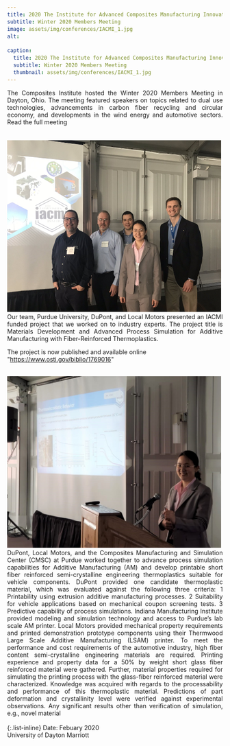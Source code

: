 ```yaml
---
title: ​2020 The Institute for Advanced Composites Manufacturing Innovation (IACMI) 
subtitle: Winter 2020 Members Meeting
image: assets/img/conferences/IACMI_1.jpg
alt: 

caption:
  title: 2020 ​The Institute for Advanced Composites Manufacturing Innovation (IACMI)
  subtitle: Winter 2020 Members Meeting
  thumbnail: assets/img/conferences/IACMI_1.jpg
---
```


<div style="text-align: justify">
The Composites Institute hosted the Winter 2020 Members Meeting in Dayton, Ohio. The meeting featured speakers on topics related to dual use technologies, advancements in carbon fiber recycling and circular economy, and developments in the wind energy and automotive sectors. Read the full meeting
 <br><br>
</div>
<br>
<img class="img-fluid" src="assets/img/conferences/IACMI_3.jpg" alt="" width="500" height="400" style="padding-top=10px">
<br>
<div style="text-align: justify">
Our team, Purdue University, DuPont, and Local Motors presented an IACMI funded project that we worked on to industry experts. The project title is Materials Development and Advanced Process Simulation for Additive Manufacturing with Fiber-Reinforced Thermoplastics.
</div>

The project is now published and available online <br>
"<a href="https://www.osti.gov/biblio/1769016">https://www.osti.gov/biblio/1769016</a>"


<br>
<img class="img-fluid" src="assets/img/conferences/IACMI_2.jpeg" alt="" width="500" height="400" style="padding-top=10px">
<br>


<div style="text-align: justify">
DuPont, Local Motors, and the Composites Manufacturing and Simulation Center (CMSC) at Purdue worked together to advance process simulation capabilities for Additive Manufacturing (AM) and develop printable short fiber reinforced semi-crystalline engineering thermoplastics suitable for vehicle components. DuPont provided one candidate thermoplastic material, which was evaluated against the following three criteria: 1 Printability using extrusion additive manufacturing processes. 2 Suitability for vehicle applications based on mechanical coupon screening tests. 3 Predictive capability of process simulations. Indiana Manufacturing Institute provided modeling and simulation technology and access to Purdue’s lab scale AM printer. Local Motors provided mechanical property requirements and printed demonstration prototype components using their Thermwood Large Scale Additive Manufacturing (LSAM) printer. To meet the performance and cost requirements of the automotive industry, high fiber content semi-crystalline engineering materials are required. Printing experience and property data for a 50% by weight short glass fiber reinforced material were gathered. Further, material properties required for simulating the printing process with the glass-fiber reinforced material were characterized. Knowledge was acquired with regards to the processability and performance of this thermoplastic material. Predictions of part deformation and crystallinity level were verified against experimental observations. Any significant results other than verification of simulation, e.g., novel material
</div>
<br>
{:.list-inline}
Date: Febuary 2020 <br>
University of Dayton Marriott


